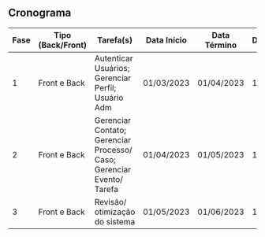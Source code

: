 ## Cronograma

<table>
  <thead>
    <tr>
      <th>Fase</th>
      <th>Tipo (Back/Front)</th>
      <th>Tarefa(s)</th>
      <th>Data Início</th>
      <th>Data Término</th>
      <th>Duração</th>
      <th>Status</th>
      <th>Responsável</th>
    </tr>
  </thead>
  <tbody>
    <tr>
      <td>1</td>
      <td>Front e Back</td>
      <td>Autenticar Usuários; Gerenciar Perfil; Usuário Adm</td>
      <td>01/03/2023</td>
      <td>01/04/2023</td>
      <td>1 mês</td>
      <td>===</td>
      <td>Lucas Henderson</td>
    </tr>
    <tr>
      <td>2</td>
      <td>Front e Back</td>
      <td>Gerenciar Contato; Gerenciar Processo/ Caso; Gerenciar Evento/ Tarefa</td>
      <td>01/04/2023</td>
      <td>01/05/2023</td>
      <td>1 mês</td>
      <td>===</td>
      <td>Lucas Henderson</td>
    </tr>
    <tr>
     <td>3</td>
      <td>Front e Back</td>
      <td>Revisão/ otimização do sistema</td>
      <td>01/05/2023</td>
      <td>01/06/2023</td>
      <td>1 mês</td>
      <td>===</td>
      <td>Lucas Henderson</td>
    </tr>
  </tbody>
</table>
